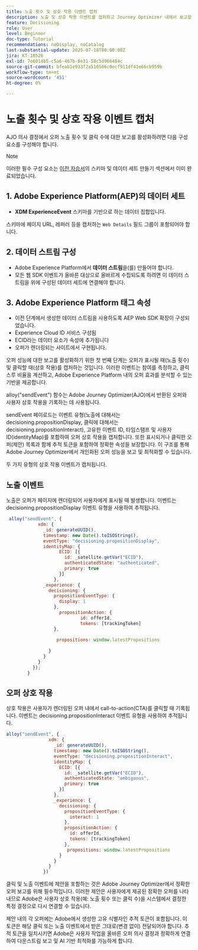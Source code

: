 ```yaml
---
title: 노출 횟수 및 상호 작용 이벤트 캡처
description: 노출 및 상호 작용 이벤트를 캡처하고 Journey Optimizer 내에서 보고할 데이터를 준비합니다.
feature: Decisioning
role: User
level: Beginner
doc-type: Tutorial
recommendations: noDisplay, noCatalog
last-substantial-update: 2025-07-18T00:00:00Z
jira: KT-18526
exl-id: 7e6014b5-c5a6-467b-8e31-58c5d966464c
source-git-commit: bfeab1e933f2a510506c0ecf911df41e66cb959b
workflow-type: tm+mt
source-wordcount: '451'
ht-degree: 0%

---
```


# 노출 횟수 및 상호 작용 이벤트 캡처

AJO 의사 결정에서 오퍼 노출 횟수 및 클릭 수에 대한 보고를 활성화하려면 다음 구성 요소를 구성해야 합니다.
>[!NOTE]
>
> 이러한 필수 구성 요소는 [이전 자습서](https://experienceleague.adobe.com/ko/docs/journey-optimizer-learn/personalizing-offers-with-real-time-weather-data/create-schema-and-dataset)의 스키마 및 데이터 세트 만들기 섹션에서 이미 완료되었습니다.

## &#x200B;1. Adobe Experience Platform(AEP)의 데이터 세트

- **XDM ExperienceEvent** 스키마를 기반으로 하는 데이터 집합입니다.

스키마에 페이지 URL, 레퍼러 등을 캡처하는 `Web Details` 필드 그룹이 포함되어야 합니다.

## &#x200B;2. 데이터 스트림 구성

- Adobe Experience Platform에서 **데이터 스트림**&#x200B;을(를) 만들어야 합니다.
- 모든 웹 SDK 이벤트가 올바른 대상으로 올바르게 수집되도록 하려면 이 데이터 스트림을 위에 구성된 데이터 세트에 연결해야 합니다.

## &#x200B;3. Adobe Experience Platform 태그 속성

- 이전 단계에서 생성한 데이터 스트림을 사용하도록 AEP Web SDK 확장이 구성되었습니다.
- Experience Cloud ID 서비스 구성됨
- ECID라는 데이터 요소가 속성에 추가됩니다
- 오퍼가 렌더링되는 사이트에서 구현됩니다.


오퍼 성능에 대한 보고를 활성화하기 위한 첫 번째 단계는 오퍼가 표시될 때(노출 횟수) 및 클릭할 때(상호 작용)를 캡처하는 것입니다. 이러한 이벤트는 참여를 측정하고, 클릭스루 비율을 계산하고, Adobe Experience Platform 내의 오퍼 효과를 분석할 수 있는 기반을 제공합니다.

alloy(&quot;sendEvent&quot;) 함수는 Adobe Journey Optimizer(AJO)에서 반환된 오퍼와 사용자 상호 작용을 기록하는 데 사용됩니다.

sendEvent 페이로드는 이벤트 유형(노출에 대해서는 decisioning.propositionDisplay, 클릭에 대해서는 decisioning.propositionInteract), 고유한 이벤트 ID, 타임스탬프 및 사용자 ID(identityMap)를 포함하여 오퍼 상호 작용을 캡처합니다. 또한 표시되거나 클릭한 오퍼(제안) 목록과 함께 추적 토큰을 포함하여 정확한 속성을 보장합니다. 이 구조를 통해 Adobe Journey Optimizer에서 개인화된 오퍼 성능을 보고 및 최적화할 수 있습니다.

두 가지 유형의 상호 작용 이벤트가 캡처됩니다.

## 노출 이벤트

노출은 오퍼가 페이지에 렌더링되어 사용자에게 표시될 때 발생합니다. 이벤트는 decisioning.propositionDisplay 이벤트 유형을 사용하여 추적됩니다.


```javascript
 alloy("sendEvent", {
            xdm: {
              _id: generateUUID(),
              timestamp: new Date().toISOString(),
              eventType: "decisioning.propositionDisplay",
              identityMap: {
                    ECID: [{
                      id: _satellite.getVar("ECID"),
                      authenticatedState: "authenticated",
                      primary: true
                    }]
                  },
              _experience: {
                decisioning: {
                  propositionEventType: {
                    display: 1
                  },
                    propositionAction: {
                            id: offerId,
                            tokens: [trackingToken]
                  },
                  
                   propositions: window.latestPropositions
                  
                }
              }
            }
          });
        }
```

## 오퍼 상호 작용

상호 작용은 사용자가 렌더링된 오퍼 내에서 call-to-action(CTA)를 클릭할 때 기록됩니다. 이벤트는 decisioning.propositionInteract 이벤트 유형을 사용하여 추적됩니다.

```javascript
alloy("sendEvent", {
                xdm: {
                  _id: generateUUID(),
                  timestamp: new Date().toISOString(),
                  eventType: "decisioning.propositionInteract",
                  identityMap: {
                    ECID: [{
                      id: _satellite.getVar("ECID"),
                      authenticatedState: "ambiguous",
                      primary: true
                    }]
                  },
                  _experience: {
                    decisioning: {
                      propositionEventType: {
                        interact: 1
                      },
                      propositionAction: {
                        id: offerId,
                        tokens: [trackingToken]
                      },
                       propositions: window.latestPropositions
                    }
                  }
                }
              })
```

클릭 및 노출 이벤트에 제안을 포함하는 것은 Adobe Journey Optimizer에서 정확한 오퍼 보고를 위해 필수적입니다. 이러한 제안은 사용자에게 제공된 정확한 오퍼를 나타내므로 Adobe은 사용자 상호 작용(예: 노출 횟수 또는 클릭 수)을 시스템에서 결정한 특정 결정으로 다시 연결할 수 있습니다.

제안 내의 각 오퍼에는 Adobe에서 생성한 고유 식별자인 추적 토큰이 포함됩니다. 이 토큰은 해당 클릭 또는 노출 이벤트에서 받은 그대로(변경 없이) 전달되어야 합니다. 추적 토큰을 일치시키면 Adobe은 사용자 작업을 올바른 오퍼 의사 결정과 정확하게 연결하여 다운스트림 보고 및 AI 기반 최적화를 가능하게 합니다.
